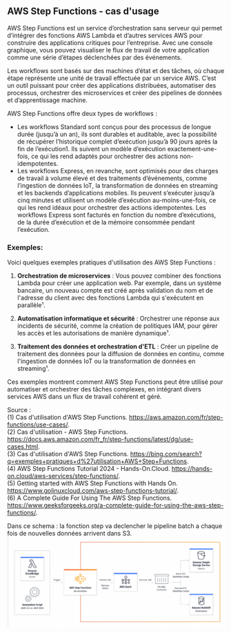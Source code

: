 ## AWS Step Functions - cas d'usage
AWS Step Functions est un service d’orchestration sans serveur qui permet d’intégrer des fonctions AWS Lambda et d’autres services AWS pour construire des applications 
critiques pour l’entreprise. Avec une console graphique, vous pouvez visualiser le flux de travail de votre application comme une série d’étapes déclenchées par des 
événements. 

Les workflows sont basés sur des machines d’état et des tâches, où chaque étape représente une unité de travail effectuée par un service AWS. C’est un outil puissant pour 
créer des applications distribuées, automatiser des processus, orchestrer des microservices et créer des pipelines de données et d’apprentissage machine.

AWS Step Functions offre deux types de workflows : 
- Les workflows Standard sont conçus pour des processus de longue durée (jusqu’à un an), ils sont durables et auditable, avec la possibilité de récupérer l’historique 
 complet d’exécution jusqu’à 90 jours après la fin de l’exécution1. Ils suivent un modèle d’exécution exactement-une-fois, ce qui les rend adaptés pour 
 orchestrer des actions non-idempotentes.
- Les workflows Express, en revanche, sont optimisés pour des charges de travail à volume élevé et des traitements d’événements, comme l’ingestion de données IoT, 
la transformation de données en streaming et les backends d’applications mobiles. Ils peuvent s’exécuter jusqu’à cinq minutes et utilisent un modèle 
d’exécution au-moins-une-fois, ce qui les rend idéaux pour orchestrer des actions idempotentes. Les workflows Express sont facturés en fonction du nombre d’exécutions, 
de la durée d’exécution et de la mémoire consommée pendant l’exécution.
### Exemples:
Voici quelques exemples pratiques d'utilisation des AWS Step Functions :

1. **Orchestration de microservices** : Vous pouvez combiner des fonctions Lambda pour créer une application web. Par exemple, dans un système bancaire, un nouveau compte est créé après validation du nom et de l'adresse du client avec des fonctions Lambda qui s'exécutent en parallèle¹.

2. **Automatisation informatique et sécurité** : Orchestrer une réponse aux incidents de sécurité, comme la création de politiques IAM, pour gérer les accès et les autorisations de manière dynamique¹.

3. **Traitement des données et orchestration d'ETL** : Créer un pipeline de traitement des données pour la diffusion de données en continu, comme l'ingestion de données IoT ou la transformation de données en streaming¹.

Ces exemples montrent comment AWS Step Functions peut être utilisé pour automatiser et orchestrer des tâches complexes, en intégrant divers services AWS dans un flux de travail cohérent et géré.

Source :   
(1) Cas d'utilisation d'AWS Step Functions. https://aws.amazon.com/fr/step-functions/use-cases/.  
(2) Cas d'utilisation - AWS Step Functions. https://docs.aws.amazon.com/fr_fr/step-functions/latest/dg/use-cases.html.  
(3) Cas d'utilisation d'AWS Step Functions. https://bing.com/search?q=exemples+pratiques+d%27utilisation+AWS+Step+Functions.  
(4) AWS Step Functions Tutorial 2024 - Hands-On.Cloud. https://hands-on.cloud/aws-services/step-functions/.  
(5) Getting started with AWS Step Functions with Hands On. https://www.golinuxcloud.com/aws-step-functions-tutorial/.  
(6) A Complete Guide For Using The AWS Step Functions. https://www.geeksforgeeks.org/a-complete-guide-for-using-the-aws-step-functions/.  

Dans ce schema : la fonction step va declencher le pipeline batch a chaque fois de nouvelles données arrivent dans S3.  
![Step Function](../src/captures/step_function.png)
